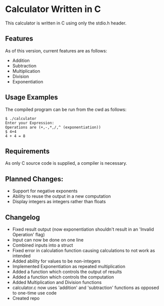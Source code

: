 # Calculator Written in C 

This calculator is written in C using only the stdio.h header.

## Features

As of this version, current features are as follows:

- Addition
- Subtraction
- Multiplication
- Division
- Exponentiation


## Usage Examples

The compiled program can be run from the cwd as follows:

```
$ ./calculator 
Enter your Expression: 
Operations are (+,-,*,/,^ (exponentiation)) 
$ 4+4
4 + 4 = 8
```



## Requirements

As only C source code is supplied, a compiler is necessary.

## Planned Changes:
- Support for negative exponents
- Ability to reuse the output in a new computation
- Display integers as integers rather than floats


## Changelog
- Fixed result output (now exponentiation shouldn't result in an 'Invalid Operation' flag)
- Input can now be done on one line
- Combined inputs into a struct
- Fixed error in calculation function causing calculations to not work as intended
- Added ability for values to be non-integers
- Implemented Exponentiation as repeated multiplication
- Added a function which controls the output of results
- Added a function which controls the computation
- Added Multiplication and Division functions
- calculator.c now uses 'addition' and 'subtraction' functions as opposed to one-time use code
- Created repo



